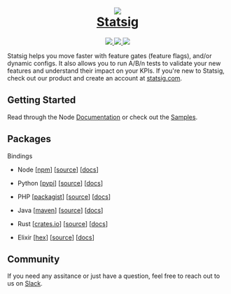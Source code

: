 <h1 align="center">
	<a href="https://statsig.com/?ref=gh_server_core">
		<img src="https://github.com/statsig-io/js-client-monorepo/assets/95646168/ae5499ed-20ff-4584-bf21-8857f800d485" />
	</a>
    <div />
	<a href="https://statsig.com/?ref=gh_server_core">Statsig</a>
</h1>

<p align="center">
	<a href="https://github.com/statsig-io/statsig-server-core/blob/main/LICENSE">
        	<img src="https://img.shields.io/badge/license-ISC-blue.svg?colorA=1b2528&colorB=ccfbc7&style=for-the-badge">
    	</a>
	<a href="https://www.npmjs.com/package/@statsig/statsig-node-core">
        	<img src="https://img.shields.io/npm/v/@statsig/statsig-node-core.svg?colorA=1b2528&colorB=b2d3ff&style=for-the-badge">
    	</a>
	<a href="https://statsig.com/community?ref=gh_server_core">
        	<img src="https://img.shields.io/badge/slack-statsig-brightgreen.svg?logo=slack&colorA=1b2528&colorB=FFF8BA&style=for-the-badge">
    	</a>
</p>

Statsig helps you move faster with feature gates (feature flags), and/or dynamic configs. It also allows you to run A/B/n tests to validate your new features and understand their impact on your KPIs. If you're new to Statsig, check out our product and create an account at [statsig.com](https://www.statsig.com/?ref=gh_server_core).


## Getting Started

Read through the Node [Documentation](https://docs.statsig.com/server-core/node-core?ref=gh_server_core) or check out the [Samples](https://github.com/statsig-io/statsig-server-core/tree/main/examples/node).

## Packages

Bindings

- Node [[npm](https://www.npmjs.com/package/@statsig/statsig-node-core)] [[source](https://github.com/statsig-io/statsig-server-core/blob/main/statsig-node)] [[docs](https://docs.statsig.com/server-core/node-core?ref=gh_server_core)] 

- Python [[pypi](https://pypi.org/project/statsig-python-core)] [[source](https://github.com/statsig-io/statsig-server-core/blob/main/statsig-pyo3)] [[docs](https://docs.statsig.com/server-core/python-core?ref=gh_server_core)] 

- PHP [[packagist](https://packagist.org/packages/statsig/statsig-php-core)] [[source](https://github.com/statsig-io/statsig-server-core/blob/main/statsig-php)] [[docs](https://docs.statsig.com/server-core/php-core?ref=gh_server_core)] 

- Java [[maven](https://search.maven.org/artifact/com.statsig/javacore)] [[source](https://github.com/statsig-io/statsig-server-core/tree/main/statsig-java)] [[docs](https://docs.statsig.com/server-core/java-core?ref=gh_server_core)] 

- Rust [[crates.io](https://crates.io/crates/statsig-rust)] [[source](https://github.com/statsig-io/statsig-server-core/tree/main/statsig-rust)] [[docs](https://docs.statsig.com/server-core/rust-core?ref=gh_server_core)] 

- Elixir [[hex](https://hex.pm/packages/statsig_elixir)] [[source](https://github.com/statsig-io/statsig-server-core/tree/main/statsig-elixir)] [[docs](https://docs.statsig.com/server-core/elixir-core?ref=gh_server_core)] 



## Community

If you need any assitance or just have a question, feel free to reach out to us on [Slack](https://statsig.com/community?ref=gh_server_core).